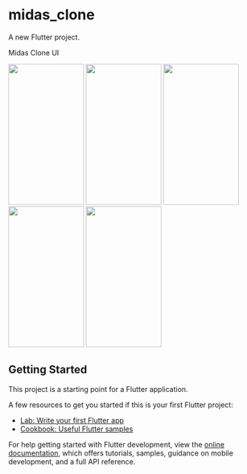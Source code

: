 # midas_clone

A new Flutter project.

Midas Clone UI

<img src="https://user-images.githubusercontent.com/16319829/81180309-2b51f000-8fee-11ea-8a78-ddfe8c3412a7.png" width="150" height="280">
<img src="https://user-images.githubusercontent.com/75272701/215201272-3cb190e0-1ead-4b59-a1a2-ba0c1ab9061c.jpg" width="150" height="280">
<img src="https://user-images.githubusercontent.com/75272701/215201282-6a907c53-9d57-4783-85c8-21999ae0df42.jpg" width="150" height="280">
<img src="https://user-images.githubusercontent.com/75272701/215201290-de20ccc2-c2fb-4ad3-8b8e-9342248e5f2a.jpg" width="150" height="280">
<img src="https://user-images.githubusercontent.com/75272701/215201302-398824e2-9a48-4be3-ae4d-4a8a169a59bc.jpg" width="150" height="280">


## Getting Started

This project is a starting point for a Flutter application.

A few resources to get you started if this is your first Flutter project:

- [Lab: Write your first Flutter app](https://docs.flutter.dev/get-started/codelab)
- [Cookbook: Useful Flutter samples](https://docs.flutter.dev/cookbook)

For help getting started with Flutter development, view the
[online documentation](https://docs.flutter.dev/), which offers tutorials,
samples, guidance on mobile development, and a full API reference.

